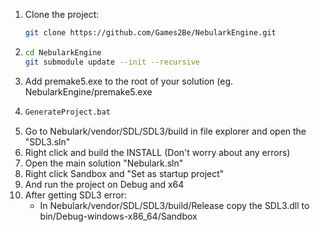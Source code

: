 1. Clone the project:
   ```bash
   git clone https://github.com/Games2Be/NebularkEngine.git
   ```
2. ```bash
   cd NebularkEngine
   git submodule update --init --recursive
   ```
3. Add premake5.exe to the root of your solution (eg. NebularkEngine/premake5.exe
4. ```bash
   GenerateProject.bat
   ```
5. Go to Nebulark/vendor/SDL/SDL3/build in file explorer and open the "SDL3.sln"
6. Right click and build the INSTALL (Don't worry about any errors)
8. Open the main solution "Nebulark.sln"
9. Right click Sandbox and "Set as startup project"
10. And run the project on Debug and x64
11. After getting SDL3 error:
    - In Nebulark/vendor/SDL/SDL3/build/Release copy the SDL3.dll to bin/Debug-windows-x86_64/Sandbox
